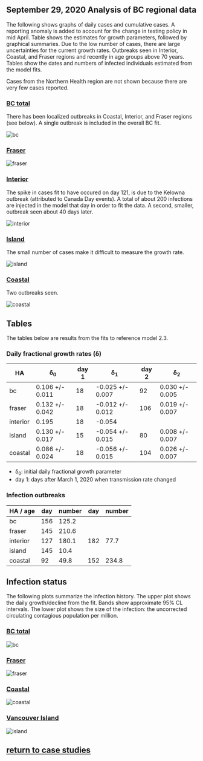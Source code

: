 ## September 29, 2020 Analysis of BC regional data

The following shows graphs of daily cases and cumulative cases.
A reporting anomaly is added to account for the change in testing policy in mid April.
Table shows the estimates for growth parameters, followed by graphical summaries.
Due to the low number of cases, there are large uncertainties for the current growth rates.
Outbreaks seen in Interior, Coastal, and Fraser regions and recently in age groups above 70 years.
Tables show the dates and numbers of infected individuals estimated from the model fits.

Cases from the Northern Health region are
not shown because there are very few cases reported.

### [BC total](img/bc_2_3_0929.pdf)

There has been localized outbreaks in Coastal, Interior, and Fraser regions (see below). A single outbreak is
included in the overall BC fit.

![bc](img/bc_2_3_0929.png)

### [Fraser](img/fraser_2_3_0929.pdf)

![fraser](img/fraser_2_3_0929.png)

### [Interior](img/interior_2_3_0929.pdf)

The spike in cases fit to have occured on day 121, is due to the Kelowna outbreak (attributed to Canada Day events).
A total of about 200 infections are injected in the model that day in order to fit the data.
A second, smaller, outbreak seen about 40 days later.

![interior](img/interior_2_3_0929.png)

### [Island](img/island_2_3_0929.pdf)

The small number of cases make it difficult to measure the growth rate.

![island](img/island_2_3_0929.png)

### [Coastal](img/coastal_2_3_0929.pdf)

Two outbreaks seen.

![coastal](img/coastal_2_3_0929.png)

## Tables

The tables below are results from the fits to reference model 2.3.

### Daily fractional growth rates (&delta;)

HA| &delta;<sub>0</sub> | day 1 | &delta;<sub>1</sub> | day 2 | &delta;<sub>2</sub>
---|---|---|---|---|---
bc|0.106 +/- 0.011|18|-0.025 +/- 0.007|92|0.030 +/- 0.005|180|0.002 +/- 0.010
fraser|0.132 +/- 0.042|18|-0.012 +/- 0.012|106|0.019 +/- 0.007|185|0.004 +/- 0.018
interior|0.195|18|-0.054
island|0.130 +/- 0.017|15|-0.054 +/- 0.015|80|0.008 +/- 0.007
coastal|0.086 +/- 0.024|18|-0.056 +/- 0.015|104|0.026 +/- 0.007|190|-0.024 +/- 0.018

* &delta;<sub>0</sub>: initial daily fractional growth parameter
* day 1: days after March 1, 2020 when transmission rate changed

### Infection outbreaks

HA / age | day | number  | day | number  
---|---|---|---|---
bc|156|125.2
fraser|145|210.6
interior|127|180.1|182|77.7
island|145|10.4
coastal|92|49.8|152|234.8

## Infection status

The following plots summarize the infection history.
The upper plot shows the daily growth/decline from the fit. Bands show approximate 95% CL intervals.
The lower plot shows the size of the infection: the uncorrected circulating contagious population per
million.

### [BC total](img/bc-summary.pdf)

![bc](img/bc-summary.png)

### [Fraser](img/fraser-summary.pdf)

![fraser](img/fraser-summary.png)

### [Coastal](img/coastal-summary.pdf)

![coastal](img/coastal-summary.png)

### [Vancouver Island](img/island-summary.pdf)

![island](img/island-summary.png)


## [return to case studies](../index.md)

